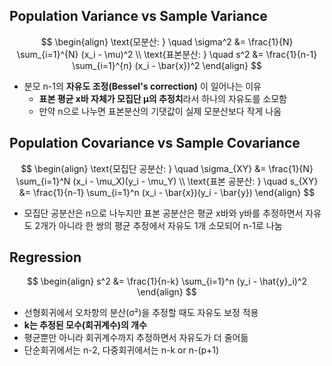 ## Population Variance vs Sample Variance

$$
\begin{align}
\text{모분산: } \quad \sigma^2 &= \frac{1}{N} \sum_{i=1}^{N} (x_i - \mu)^2 \\
\text{표본분산: } \quad s^2 &= \frac{1}{n-1} \sum_{i=1}^{n} (x_i - \bar{x})^2
\end{align}
$$

- 분모 n-1의 **자유도 조정(Bessel's correction)** 이 일어나는 이유
  - **표본 평균 x바 자체가 모집단 μ의 추정치**라서 하나의 자유도를 소모함
  - 만약 n으로 나누면 표본분산의 기댓값이 실제 모분산보다 작게 나옴

## Population Covariance vs Sample Covariance

$$
\begin{align}
\text{모집단 공분산: } \quad \sigma_{XY} &= \frac{1}{N} \sum_{i=1}^N (x_i - \mu_X)(y_i - \mu_Y) \\
\text{표본 공분산: } \quad s_{XY} &= \frac{1}{n-1} \sum_{i=1}^n (x_i - \bar{x})(y_i - \bar{y})
\end{align}
$$

- 모집단 공분산은 n으로 나누지만 표본 공분산은 평균 x바와 y바를 추정하면서 자유도 2개가 아니라 한 쌍의 평균 추정에서 자유도 1개 소모되어 n-1로 나눔


## Regression

$$
\begin{align}
s^2 &= \frac{1}{n-k} \sum_{i=1}^n (y_i - \hat{y}_i)^2
\end{align}
$$

- 선형회귀에서 오차항의 분산(σ²)을 추정할 때도 자유도 보정 적용
- **k는 추정된 모수(회귀계수)의 개수**
- 평균뿐만 아니라 회귀계수까지 추정하면서 자유도가 더 줄어듦
- 단순회귀에서는 n-2, 다중회귀에서는 n-k or n-(p+1)
